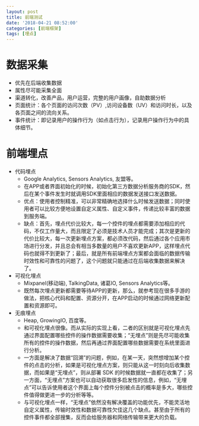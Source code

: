 ```yaml
---
layout: post
title: 前端测试
date: '2018-04-21 08:52:00'
categories: [前端框架]
tags: [埋点]
---
```


# 数据采集
  * 优先在后端收集数据
  * 属性尽可能采集全面
  * 渠道转化，改善产品，用户运营，完整的用户画像，自助数据分析
  * 页面统计：各个页面的访问次数（PV）,访问设备数（UV）和访问时长，以及各页面之间的流向关系。
  * 事件统计：即记录用户的操作行为（如点击行为），记录用户操作行为中的具体细节。

# 前端埋点
  * 代码埋点
    * Google Analytics, Sensors Analytics, 友盟等。
    * 在APP或者界面初始化的时候，初始化第三方数据分析服务商的SDK，然后在某个事件发生时就调用SDK里面相应的数据发送接口发送数据。
    * 优点：使用者控制精准，可以非常精确地选择什么时候发送数据；同时使用者可以比较方便地设置自定义属性、自定义事件，传递比较丰富的数据到服务端。
    * 缺点：首先，埋点代价比较大，每一个控件的埋点都需要添加相应的代码，不仅工作量大，而且限定了必须是技术人员才能完成；其次是更新的代价比较大，每一次更新埋点方案，都必须改代码，然后通过各个应用市场进行分发，并且总会有相当多数量的用户不喜欢更新APP，这样埋点代码也就得不到更新了；最后，就是所有前端埋点方案都会面临的数据传输时效性和可靠性的问题了，这个问题就只能通过在后端收集数据来解决了。
  * 可视化埋点
    * Mixpanel(移动端), TalkingData, 诸葛IO, Sensors Analytics等。
    * 既然每次埋点更新都需要等待APP的更新，那么，就参考现在很多手游的做法，把核心代码和配置、资源分开，在APP启动的时候通过网络更新配置和资源即可。
  * 无痕埋点
    * Heap, GrowingIO, 百度等。
    * 和可视化埋点很像。而从实际的实现上看，二者的区别就是可视化埋点先通过界面配置哪些控件的操作数据需要收集；“无埋点”则是先尽可能收集所有的控件的操作数据，然后再通过界面配置哪些数据需要在系统里面进行分析。
    * 一方面是解决了数据“回溯”的问题，例如，在某一天，突然想增加某个控件的点击的分析，如果是可视化埋点方案，则只能从这一时刻向后收集数据，而如果是“无埋点”，则从部署 SDK 的时候数据就一直都在收集了；另一方面，“无埋点”方案也可以自动获取很多启发性的信息，例如，“无埋点”可以告诉使用者这个界面上每个控件分别被点击的概率是多大，哪些控件值得做更进一步的分析等等。
    * 与可视化埋点一样，“无埋点”依然没有解决覆盖的功能优先，不能灵活地自定义属性，传输时效性和数据可靠性欠佳这几个缺点。甚至由于所有的控件事件都全部搜集，反而会给服务器和网络传输带来更大的负载。